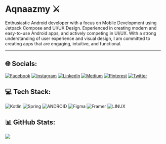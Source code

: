 # Aqnaazmy ⚔

Enthusiastic Android developer with a focus on Mobile Development using Jetpack Compose and UI/UX Design. Experienced in creating modern and easy-to-use Android apps, and actively competing in UI/UX. With a strong understanding of user experience and visual design, I am committed to creating apps that are engaging, intuitive, and functional.

***

## 🌐 Socials:
[![Facebook](https://img.shields.io/badge/Facebook-%231877F2.svg?logo=Facebook&logoColor=white)](https://facebook.com/aqna.azmi) [![Instagram](https://img.shields.io/badge/Instagram-%23E4405F.svg?logo=Instagram&logoColor=white)](https://instagram.com/aqnaazmy_) [![LinkedIn](https://img.shields.io/badge/LinkedIn-%230077B5.svg?logo=linkedin&logoColor=white)](https://linkedin.com/in/aqnaazmy) [![Medium](https://img.shields.io/badge/Medium-12100E?logo=medium&logoColor=white)](https://medium.com/@AqnaAzmyn) [![Pinterest](https://img.shields.io/badge/Pinterest-%23E60023.svg?logo=Pinterest&logoColor=white)](https://pinterest.com/aqnaazmyn) [![Twitter](https://img.shields.io/badge/Twitter-%231DA1F2.svg?logo=Twitter&logoColor=white)](https://twitter.com/AqnaAzmyn) 


## 💻 Tech Stack:
![Kotlin](https://img.shields.io/badge/kotlin-%230095D5.svg?style=flat&logo=kotlin&logoColor=white) ![Spring](https://img.shields.io/badge/spring-%236DB33F.svg?style=flat&logo=spring&logoColor=white) ![ANDROID](https://img.shields.io/badge/android-%2320232a.svg?style=flat&logo=android&logoColor=%a4c639) ![Figma](https://img.shields.io/badge/figma-%23F24E1E.svg?style=flat&logo=figma&logoColor=white) ![Framer](https://img.shields.io/badge/Framer-black?style=flat&logo=framer&logoColor=blue) ![LINUX](https://img.shields.io/badge/Linux-FCC624?style=flat&logo=linux&logoColor=black)


## 📊 GitHub Stats:
![](https://github-readme-stats.vercel.app/api/top-langs/?username=Aqnaazmy&theme=radical&hide_border=false&include_all_commits=false&count_private=false&layout=compact)

<!-- Proudly created with GPRM ( https://gprm.itsvg.in ) -->
